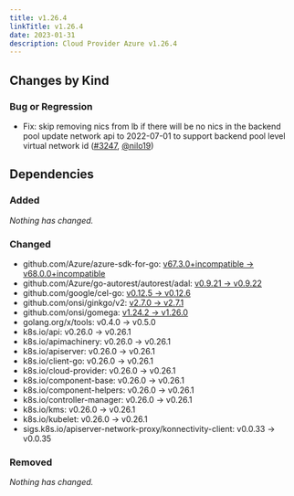```yaml
---
title: v1.26.4
linkTitle: v1.26.4
date: 2023-01-31
description: Cloud Provider Azure v1.26.4
---
```



## Changes by Kind

### Bug or Regression

- Fix: skip removing nics from lb if there will be no nics in the backend pool
  update network api to 2022-07-01 to support backend pool level virtual network id ([#3247](https://github.com/kubernetes-sigs/cloud-provider-azure/pull/3247), [@nilo19](https://github.com/nilo19))

## Dependencies

### Added
_Nothing has changed._

### Changed
- github.com/Azure/azure-sdk-for-go: [v67.3.0+incompatible → v68.0.0+incompatible](https://github.com/Azure/azure-sdk-for-go/compare/v67.3.0...v68.0.0)
- github.com/Azure/go-autorest/autorest/adal: [v0.9.21 → v0.9.22](https://github.com/Azure/go-autorest/autorest/adal/compare/v0.9.21...v0.9.22)
- github.com/google/cel-go: [v0.12.5 → v0.12.6](https://github.com/google/cel-go/compare/v0.12.5...v0.12.6)
- github.com/onsi/ginkgo/v2: [v2.7.0 → v2.7.1](https://github.com/onsi/ginkgo/v2/compare/v2.7.0...v2.7.1)
- github.com/onsi/gomega: [v1.24.2 → v1.26.0](https://github.com/onsi/gomega/compare/v1.24.2...v1.26.0)
- golang.org/x/tools: v0.4.0 → v0.5.0
- k8s.io/api: v0.26.0 → v0.26.1
- k8s.io/apimachinery: v0.26.0 → v0.26.1
- k8s.io/apiserver: v0.26.0 → v0.26.1
- k8s.io/client-go: v0.26.0 → v0.26.1
- k8s.io/cloud-provider: v0.26.0 → v0.26.1
- k8s.io/component-base: v0.26.0 → v0.26.1
- k8s.io/component-helpers: v0.26.0 → v0.26.1
- k8s.io/controller-manager: v0.26.0 → v0.26.1
- k8s.io/kms: v0.26.0 → v0.26.1
- k8s.io/kubelet: v0.26.0 → v0.26.1
- sigs.k8s.io/apiserver-network-proxy/konnectivity-client: v0.0.33 → v0.0.35

### Removed
_Nothing has changed._
